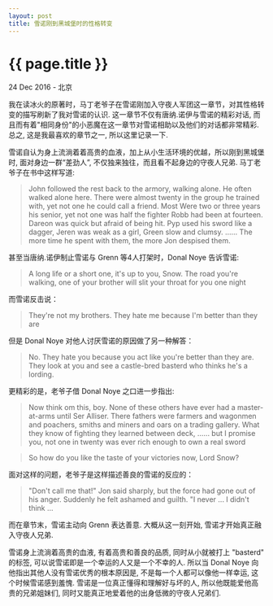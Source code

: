 ```yaml
---
layout: post
title: 雪诺刚到黑城堡时的性格转变
---
```


{{ page.title }}
================

<p class="meta">24 Dec 2016 - 北京</p>
我在读冰火的原著时，马丁老爷子在雪诺刚加入守夜人军团这一章节，对其性格转变的描写刷新了我对雪诺的认识. 这一章节不仅有唐纳.诺伊与雪诺的精彩对话, 而且而有着"相同身份"的小恶魔在这一章节对雪诺相助以及他们的对话都非常精彩. 总之, 这是我最喜欢的章节之一, 所以这里记录一下.

雪诺自认为身上流淌着着高贵的血液，加上从小生活环境的优越，所以刚到黑城堡时, 面对身边一群“差劲人”, 不仅独来独往，而且看不起身边的守夜人兄弟. 马丁老爷子在书中这样写道:

> John followed the rest back to the armory, walking alone. He often walked alone here. There were almost twenty in the group he trained with, yet not one he could call a friend. Most Were two or three years his senior, yet not one was half the fighter Robb had been at fourteen. Dareon was quick but afraid of being hit. Pyp used his sword like a dagger, Jeren was weak as a girl, Green slow and clumsy. ...... The more time he spent with them, the more Jon despised them.

甚至当唐纳.诺伊制止雪诺与 Grenn 等4人打架时，Donal Noye 告诉雪诺:

> A long life or a short one, it's up to you, Snow. The road you're walking, one of your brother will slit your throat for you one night


而雪诺反击说：

> They're not my brothers. They hate me because I'm better than they are

但是 Donal Noye 对他人讨厌雪诺的原因做了另一种解答：

> No. They hate you because you act like you're better than they are. They look at you and see a castle-bred basterd who thinks he's a lording.

更精彩的是，老爷子借 Donal Noye 之口进一步指出:

> Now think om this, boy. None of these others have ever had a master-at-arms until Ser Alliser. There fathers were farmers and wagonmen and poachers, smiths and miners and oars on a trading gallery. What they know of fighting they learned between deck, ...... but I promise you, not one in twenty was ever rich enough to own a real sword
 
> So how do you like the taste of your victories now, Lord Snow?

面对这样的问题，老爷子是这样描述善良的雪诺的反应的：

> "Don't call me that!" Jon said sharply, but the force had gone out of his anger. Suddenly he felt ashamed and guilth. "I never ... I didn't think ...

而在章节末，雪诺主动向 Grenn 表达善意. 大概从这一刻开始, 雪诺才开始真正融入守夜人兄弟.

雪诺身上流淌着高贵的血液, 有着高贵和善良的品质, 同时从小就被打上 "basterd" 的标签, 可以说雪诺即是一个幸运的人又是一个不幸的人. 所以当 Donal Noye 向他指出其他人没有雪诺优秀的根本原因是, 不是每一个人都可以像他一样幸运, 这个时候雪诺感到羞愧. 雪诺是一位真正懂得和理解好与坏的人, 所以他既能爱他高贵的兄弟姐妹们, 同时又能真正地爱着他的出身低微的守夜人兄弟们. 


